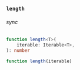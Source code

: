 ### `length`

###### sync

```ts
function length<T>(
    iterable: Iterable<T>,
): number

function length(iterable)
```
